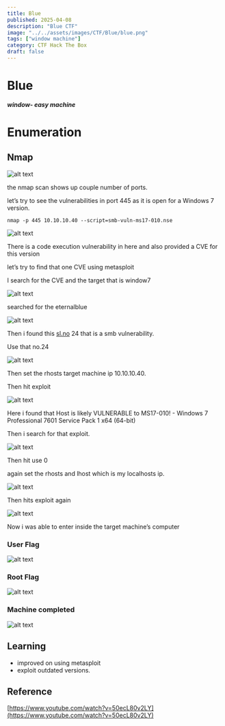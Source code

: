 ```yaml
---
title: Blue
published: 2025-04-08
description: "Blue CTF"
image: "../../assets/images/CTF/Blue/blue.png"
tags: ["window machine"]
category: CTF Hack The Box
draft: false
---
```


# Blue

***window- easy machine*** 

# Enumeration

## Nmap

![alt text](<../../assets/images/CTF/Blue/image 1.png>)

the nmap scan shows up couple number of ports.

let’s try to see the vulnerabilities in port 445 as it is open for a Windows 7 version.

```notion
nmap -p 445 10.10.10.40 --script=smb-vuln-ms17-010.nse
```

![alt text](<../../assets/images/CTF/Blue/image 2.png>)

There is a code execution vulnerability in here and also provided a CVE for this version 

let’s try to find that one CVE using metasploit 

I search for the CVE and the target that is window7

![alt text](<../../assets/images/CTF/Blue/image 3.png>)

searched for the eternalblue 

![alt text](<../../assets/images/CTF/Blue/image 4.png>)

Then i found this [sl.no](http://sl.no) 24 that is a smb vulnerability.

Use that no.24 

![alt text](<../../assets/images/CTF/Blue/image 5.png>)

Then set the rhosts target machine ip 10.10.10.40.

Then hit exploit 

![alt text](<../../assets/images/CTF/Blue/image 6.png>)

Here i found that Host is likely VULNERABLE to MS17-010! - Windows 7 Professional 7601 Service Pack 1 x64 (64-bit)

Then i search for that exploit.

![alt text](<../../assets/images/CTF/Blue/image 7.png>)

Then hit use 0

again set the rhosts and lhost which is my localhosts ip.

![alt text](<../../assets/images/CTF/Blue/image 8.png>)

Then hits exploit again 

![alt text](<../../assets/images/CTF/Blue/image 9.png>)

Now i was able to enter inside the target machine’s  computer



### User Flag
![alt text](<../../assets/images/CTF/Blue/image 10.png>)


### Root Flag
![alt text](<../../assets/images/CTF/Blue/image 11.png>)


### Machine completed
![alt text](<../../assets/images/CTF/Blue/image 12.png>)


## Learning
- improved on using metasploit
- exploit outdated versions.

## Reference

[https://www.youtube.com/watch?v=50ecL80v2LY](https://www.youtube.com/watch?v=50ecL80v2LY)